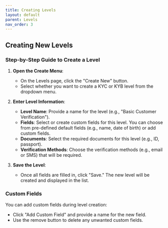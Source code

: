 ```yaml
---
title: Creating Levels
layout: default
parent: Levels
nav_order: 3
---
```


## Creating New Levels

### Step-by-Step Guide to Create a Level

1. **Open the Create Menu**:
   - On the Levels page, click the "Create New" button.
   - Select whether you want to create a KYC or KYB level from the dropdown menu.

2. **Enter Level Information**:
   - **Level Name**: Provide a name for the level (e.g., "Basic Customer Verification").
   - **Fields**: Select or create custom fields for this level. You can choose from pre-defined default fields (e.g., name, date of birth) or add custom fields.
   - **Documents**: Select the required documents for this level (e.g., ID, passport).
   - **Verification Methods**: Choose the verification methods (e.g., email or SMS) that will be required.

3. **Save the Level**:
   - Once all fields are filled in, click "Save." The new level will be created and displayed in the list.

### Custom Fields

You can add custom fields during level creation:

- Click "Add Custom Field" and provide a name for the new field.
- Use the remove button to delete any unwanted custom fields.